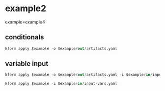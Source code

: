 # example2 

example=example4

## conditionals

```s
kform apply $example -o $example/out/artifacts.yaml
```

## variable input

```s
kform apply $example -o $example/out/artifacts.yaml -i $example/in/input-vars.yaml
```
```s
kform apply $example -i $example/in/input-vars.yaml
```